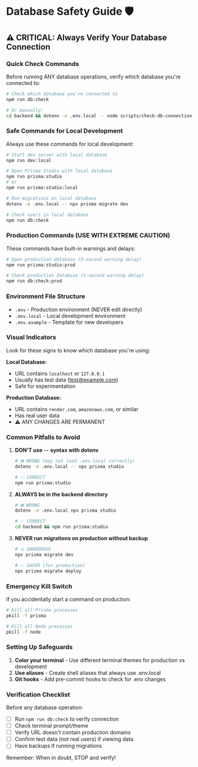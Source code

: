 # Database Safety Guide 🛡️

## ⚠️ CRITICAL: Always Verify Your Database Connection

### Quick Check Commands

Before running ANY database operations, verify which database you're connected to:

```bash
# Check which database you're connected to
npm run db:check

# Or manually:
cd backend && dotenv -e .env.local -- node scripts/check-db-connection.js
```

### Safe Commands for Local Development

Always use these commands for local development:

```bash
# Start dev server with local database
npm run dev:local

# Open Prisma Studio with local database
npm run prisma:studio
# or
npm run prisma:studio:local

# Run migrations on local database
dotenv -e .env.local -- npx prisma migrate dev

# Check users in local database
npm run db:check
```

### Production Commands (USE WITH EXTREME CAUTION)

These commands have built-in warnings and delays:

```bash
# Open production database (5-second warning delay)
npm run prisma:studio:prod

# Check production database (5-second warning delay)
npm run db:check:prod
```

### Environment File Structure

- `.env` - Production environment (NEVER edit directly)
- `.env.local` - Local development environment
- `.env.example` - Template for new developers

### Visual Indicators

Look for these signs to know which database you're using:

**Local Database:**
- URL contains `localhost` or `127.0.0.1`
- Usually has test data (test@example.com)
- Safe for experimentation

**Production Database:**
- URL contains `render.com`, `amazonaws.com`, or similar
- Has real user data
- ⚠️ ANY CHANGES ARE PERMANENT

### Common Pitfalls to Avoid

1. **DON'T use `--` syntax with dotenv**
   ```bash
   # ❌ WRONG (may not load .env.local correctly)
   dotenv -e .env.local -- npx prisma studio
   
   # ✅ CORRECT
   npm run prisma:studio
   ```

2. **ALWAYS be in the backend directory**
   ```bash
   # ❌ WRONG
   dotenv -e .env.local npx prisma studio
   
   # ✅ CORRECT
   cd backend && npm run prisma:studio
   ```

3. **NEVER run migrations on production without backup**
   ```bash
   # ⚠️ DANGEROUS
   npx prisma migrate dev
   
   # ✅ SAFER (for production)
   npx prisma migrate deploy
   ```

### Emergency Kill Switch

If you accidentally start a command on production:
```bash
# Kill all Prisma processes
pkill -f prisma

# Kill all Node processes
pkill -f node
```

### Setting Up Safeguards

1. **Color your terminal** - Use different terminal themes for production vs development
2. **Use aliases** - Create shell aliases that always use .env.local
3. **Git hooks** - Add pre-commit hooks to check for .env changes

### Verification Checklist

Before any database operation:
- [ ] Run `npm run db:check` to verify connection
- [ ] Check terminal prompt/theme
- [ ] Verify URL doesn't contain production domains
- [ ] Confirm test data (not real users) if viewing data
- [ ] Have backups if running migrations

Remember: When in doubt, STOP and verify! 